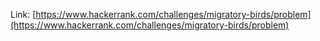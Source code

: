Link: [https://www.hackerrank.com/challenges/migratory-birds/problem](https://www.hackerrank.com/challenges/migratory-birds/problem)

